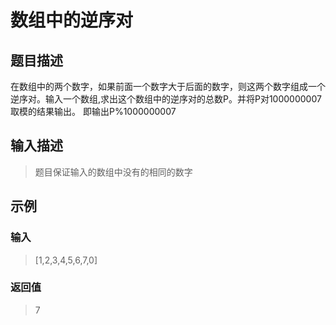 # 数组中的逆序对
## 题目描述
在数组中的两个数字，如果前面一个数字大于后面的数字，则这两个数字组成一个逆序对。输入一个数组,求出这个数组中的逆序对的总数P。并将P对1000000007取模的结果输出。 即输出P%1000000007
## 输入描述
> 题目保证输入的数组中没有的相同的数字
## 示例
### 输入
> [1,2,3,4,5,6,7,0]
### 返回值
> 7